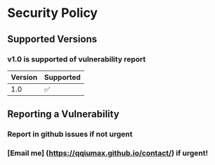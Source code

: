 # Security Policy

## Supported Versions

### v1.0 is supported of vulnerability report

| Version | Supported          |
| ------- | ------------------ |
| 1.0     | :white_check_mark: |

## Reporting a Vulnerability

### Report in github issues if not urgent
### [Email me] (https://qqiumax.github.io/contact/) if urgent!
